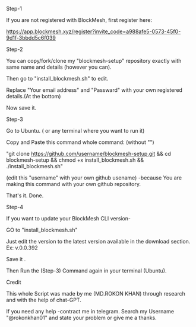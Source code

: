 Step-1

If you are not registered with BlockMesh, first register here: 

https://app.blockmesh.xyz/register?invite_code=a988afe5-0573-45f0-9d1f-3bbdd5c6f039



Step-2

You can copy/fork/clone my "blockmesh-setup" repository exactly with same name and details (however you can).

Then go to "install_blockmesh.sh" to edit.

Replace "Your email address" and "Passward" with your own registered details.(At the bottom)

Now save it.



Step-3

Go to Ubuntu. ( or any terminal where you want to run it)

Copy and Paste this command whole command: (without "")

"git clone https://github.com/username/blockmesh-setup.git && cd blockmesh-setup && chmod +x install_blockmesh.sh && ./install_blockmesh.sh"

(edit this "username" with your own github usename) -because You are making this command with your own github repository. 

That's it. Done.



Step-4

If you want to update your BlockMesh CLI version-

GO to "install_blockmesh.sh" 

Just edit the version to the latest version available in the download section. Ex: v.0.0.392

Save it .

Then Run the (Step-3) Command again in your terminal (Ubuntu).



Credit

This whole Script was made by me (MD.ROKON KHAN) through research and with the help of chat-GPT.

If you need any help -contract me in telegram. Search my Username "@rokonkhan01" and state your problem or give me a thanks.
